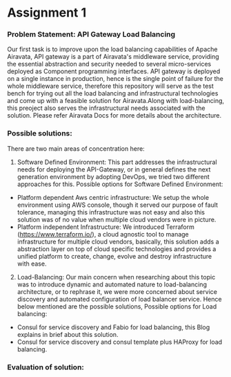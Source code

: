 # Assignment 1

### Problem Statement: API Gateway Load Balancing

Our first task is to improve upon the load balancing capabilities of Apache Airavata, API gateway is a part of Airavata's middleware service, providing the essential abstraction and security needed to several micro-services deployed as Component programming interfaces. API gateway is deployed on a single instance in production, hence is the single point of failure for the whole middleware service, therefore this repository will serve as the test bench for trying out all the load balancing and infrastructural technologies and come up with a feasible solution for Airavata.Along with load-balancing, this preoject also serves the infrastructural needs associated with the solution. Please refer Airavata Docs for more details about the architecture.

### Possible solutions:

There are two main areas of concentration here:

1. Software Defined Environment: This part addresses the infrastructural needs for deploying the API-Gateway, or in general defines the next generation environment by adopting DevOps, we tried two different approaches for this. 
  Possible options for Software Defined Environment:
  - Platform dependent Aws centric infrastructure: We setup the whole environment using AWS console, though it served our purpose of fault tolerance, managing this infrastructure was not easy and also this solution was of no value when multiple cloud vendors were in picture.
  - Platform independent Infrastructure: We introduced Terraform (https://www.terraform.io/), a cloud agnostic tool to manage infrastructure for multiple cloud vendors, basically, this solution adds a abstraction layer on top of cloud specific technologies and provides a unified platform to create, change, evolve and destroy infrastructure with ease.

2. Load-Balancing: Our main concern when researching about this topic was to introduce dynamic and automated nature to load-balancing architecture, or to rephrase it, we were more concerned about service discovery and automated configuration of load balancer service. Hence below mentioned are the possible solutions,
  Possible options for Load balancing: 
  - Consul for service discovery and Fabio for load balancing, this Blog explains in brief about this solution.
  - Consul for service discovery and consul template plus HAProxy for load balancing.

### Evaluation of solution:


